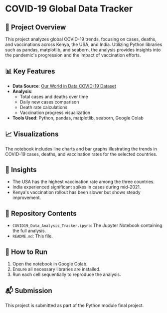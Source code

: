 # COVID-19 Global Data Tracker

## 📖 Project Overview

This project analyzes global COVID-19 trends, focusing on cases, deaths, and vaccinations across Kenya, the USA, and India. Utilizing Python libraries such as pandas, matplotlib, and seaborn, the analysis provides insights into the pandemic's progression and the impact of vaccination efforts.

## 📊 Key Features

- **Data Source**: [Our World in Data COVID-19 Dataset](https://covid.ourworldindata.org/data/owid-covid-data.csv)
- **Analysis**:
  - Total cases and deaths over time
  - Daily new cases comparison
  - Death rate calculations
  - Vaccination progress visualization
- **Tools Used**: Python, pandas, matplotlib, seaborn, Google Colab

## 📈 Visualizations

The notebook includes line charts and bar graphs illustrating the trends in COVID-19 cases, deaths, and vaccination rates for the selected countries.

## 🧠 Insights

- The USA has the highest vaccination rate among the three countries.
- India experienced significant spikes in cases during mid-2021.
- Kenya's vaccination rollout has been slower but shows steady improvement.

## 📁 Repository Contents

- `COVID19_Data_Analysis_Tracker.ipynb`: The Jupyter Notebook containing the full analysis.
- `README.md`: This file.

## 🚀 How to Run

1. Open the notebook in Google Colab.
2. Ensure all necessary libraries are installed.
3. Run each cell sequentially to reproduce the analysis.

## 📬 Submission

This project is submitted as part of the Python module final project.

